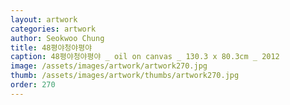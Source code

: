 ```yaml
---
layout: artwork
categories: artwork
author: Seokwoo Chung
title: 48평야청야평야
caption: 48평야청야평야 _ oil on canvas _ 130.3 x 80.3cm _ 2012
image: /assets/images/artwork/artwork270.jpg
thumb: /assets/images/artwork/thumbs/artwork270.jpg
order: 270
---
```

